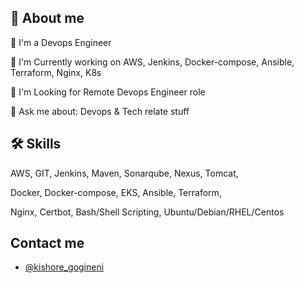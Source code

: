 ## 🚀 About me
🤔  I'm a Devops Engineer

🌱 I'm Currently working on AWS, Jenkins, Docker-compose, Ansible, Terraform, Nginx, K8s

🔭 I'm Looking for Remote Devops Engineer role

💬 Ask me about:  Devops & Tech relate stuff

## 🛠 Skills
AWS, GIT, Jenkins, Maven, Sonarqube, Nexus, Tomcat, 

Docker, Docker-compose, EKS, Ansible, Terraform, 

Nginx, Certbot, Bash/Shell Scripting, Ubuntu/Debian/RHEL/Centos


## Contact me 

- [@kishore_gogineni](https://mail.google.com/mail/u/0/?view=cm&fs=1&tf=1&to=kishoregogineni10%40gmail.com&cc=&bcc=&su=&body=)
